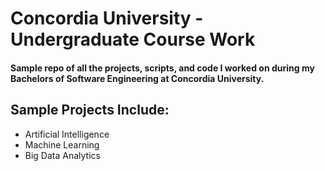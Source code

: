 # Concordia University - Undergraduate Course Work
#### Sample repo of all the projects, scripts, and code I worked on during my Bachelors of Software Engineering at Concordia University.

## Sample Projects Include:
- Artificial Intelligence
- Machine Learning
- Big Data Analytics